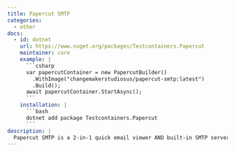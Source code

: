 ```yaml
---
title: Papercut SMTP
categories:
  - other
docs:
  - id: dotnet
    url: https://www.nuget.org/packages/Testcontainers.Papercut
    maintainer: core
    example: |
      ```csharp
      var papercutContainer = new PapercutBuilder()
        .WithImage("changemakerstudiosus/papercut-smtp:latest")
        .Build();
      await papercutContainer.StartAsync();
      ```
    installation: |
      ```bash
      dotnet add package Testcontainers.Papercut
      ```
description: |
  Papercut SMTP is a 2-in-1 quick email viewer AND built-in SMTP server (designed to receive messages only). Papercut SMTP doesn't enforce any restrictions on how you prepare your email, but it allows you to view the whole email-chilada: body, HTML, headers, and attachment right down to the naughty raw encoded bits. Papercut can be configured to run on startup and sit quietly (minimized in the tray) only providing a notification when a new message has arrived.
---
```

